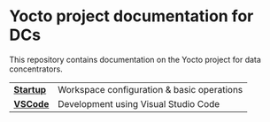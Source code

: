 # Yocto project documentation for DCs

This repository contains documentation on the Yocto project for data concentrators.

|                                |                                        |
|--------------------------------|----------------------------------------|
|**[Startup](/yocto/startup.md)**| Workspace configuration & basic operations |
|**[VSCode](/vscode/vscode.md)** | Development using Visual Studio Code   |